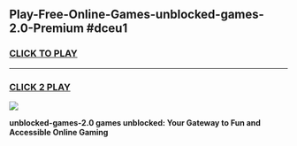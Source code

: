 
## Play-Free-Online-Games-unblocked-games-2.0-Premium #dceu1
<h3>
<a href="https://premium.freeplayer.one?title=unblocked-games-2.0&ref=8M">CLICK TO PLAY</a></h3>
<hr>

<h3>
<a href="https://premium.freeplayer.one?title=unblocked-games-2.0&ref=8M">CLICK 2 PLAY</a>
  
</h3>

<a href="https://premium.freeplayer.one?title=unblocked-games-2.0&ref=8M"><img src="https://clearcache.store/games.png"></a>


**unblocked-games-2.0 games unblocked: Your Gateway to Fun and Accessible Online Gaming**
